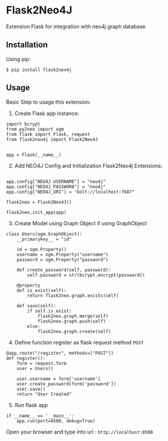# Flask2Neo4J
Extension Flask for integration with neo4j graph database

## Installation

Using pip:

```
$ pip install flask2neo4j
```

## Usage

Basic Step to usage this extension:

1. Create Flask app instance:

```
import bcrypt
from py2neo import ogm
from flask import Flask, request
from flask2neo4j import Flask2Neo4J


app = Flask(__name__)

```

2. Add NEO4J Config and Initialization Flask2Neo4j Extensions:
```

app.config["NEO4J_USERNAME"] = "neo4j"
app.config["NEO4J_PASSWORD"] = "neo4j"
app.config["NEO4J_URI"] = "bolt://localhost:7687"

flask2neo = Flask2Neo4J()

flask2neo.init_app(app)

```

3. Create Model using Graph Object if using GraphObject

```
class Users(ogm.GraphObject):
    __primarykey__ = "id"

    id = ogm.Property()
    username = ogm.Property("username")
    password = ogm.Property("password")

    def create_password(self, password):
        self.password = str(bcrypt.encrypt(password))
    
    @property
    def is_exist(self):
        return flask2neo.graph.exists(self)

    def save(self):
        if self.is_exist:
            flask2neo.graph.merge(self)
            flask2neo.graph.push(self)
        else:
            flask2neo.graph.create(self)
```
4. Define function register as flask request method ```POST```
```
@app.route("/register", methods=["POST"])
def register():
    form = request.form
    user = Users()

    user.username = form['username']
    user.create_password(form['password'])
    user.save()
    return "User Created"

```

5. Run flask app
```
if __name__ == '__main__':
    app.run(port=8500, debug=True)
```


Open your browser and type into url : ```http://localhost:8500```
